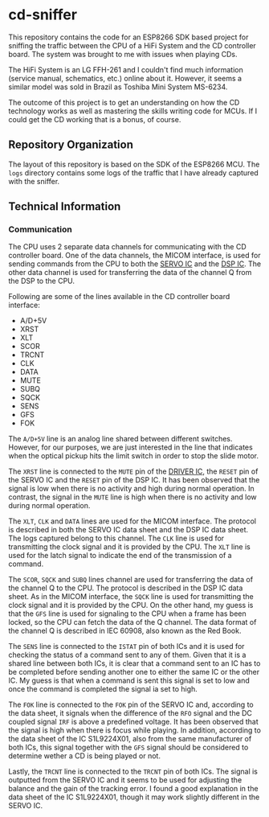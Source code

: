 # cd-sniffer

This repository contains the code for an ESP8266 SDK based project for sniffing the traffic between the CPU of a HiFi System and the CD controller board. The system was brought to me with issues when playing CDs.

The HiFi System is an LG FFH-261 and I couldn't find much information (service manual, schematics, etc.) online about it. However, it seems a similar model was sold in Brazil as Toshiba Mini System MS-6234.

The outcome of this project is to get an understanding on how the CD technology works as well as mastering the skills writing code for MCUs. If I could get the CD working that is a bonus, of course.

## Repository Organization

The layout of this repository is based on the SDK of the ESP8266 MCU. The `logs` directory contains some logs of the traffic that I have already captured with the sniffer.

## Technical Information

### Communication

The CPU uses 2 separate data channels for communicating with the CD controller board. One of the data channels, the MICOM interface, is used for sending commands from the CPU to both the [SERVO IC](docs/KB9223.PDF) and the [DSP IC](docs/KS9286B.PDF). The other data channel is used for transferring the data of the channel Q from the DSP to the CPU.

Following are some of the lines available in the CD controller board interface:

  - A/D+5V
  - XRST
  - XLT
  - SCOR
  - TRCNT
  - CLK
  - DATA
  - MUTE
  - SUBQ
  - SQCK
  - SENS
  - GFS
  - FOK

The `A/D+5V` line is an analog line shared between different switches. However, for our purposes, we are just interested in the line that indicates when the optical pickup hits the limit switch in order to stop the slide motor.

The `XRST` line is connected to the `MUTE` pin of the [DRIVER IC](docs/KA9258D.PDF), the `RESET` pin of the SERVO IC and the `RESET` pin of the DSP IC. It has been observed that the signal is low when there is no activity and high during normal operation. In contrast, the signal in the `MUTE` line is high when there is no activity and low during normal operation.

The `XLT`, `CLK` and `DATA` lines are used for the MICOM interface. The protocol is described in both the SERVO IC data sheet and the DSP IC data sheet. The logs captured belong to this channel. The `CLK` line is used for transmitting the clock signal and it is provided by the CPU. The `XLT` line is used for the latch signal to indicate the end of the transmission of a command.

The `SCOR`, `SQCK` and `SUBQ` lines channel are used for transferring the data of the channel Q to the CPU. The protocol is described in the DSP IC data sheet. As in the MICOM interface, the `SQCK` line is used for transmitting the clock signal and it is provided by the CPU. On the other hand, my guess is that the `GFS` line is used for signaling to the CPU when a frame has been locked, so the CPU can fetch the data of the Q channel. The data format of the channel Q is described in IEC 60908, also known as the Red Book.

The `SENS` line is connected to the `ISTAT` pin of both ICs and it is used for checking the status of a command sent to any of them. Given that it is a shared line between both ICs, it is clear that a command sent to an IC has to be completed before sending another one to either the same IC or the other IC. My guess is that when a command is sent this signal is set to low and once the command is completed the signal ia set to high.

The `FOK` line is connected to the `FOK` pin of the SERVO IC and, according to the data sheet, it signals when the difference of the `RFO` signal and the DC coupled signal `IRF` is above a predefined voltage. It has been observed that the signal is high when there is focus while playing. In addition, according to the data sheet of the IC S1L9224X01, also from the same manufacturer of both ICs, this signal together with the `GFS` signal should be considered to determine wether a CD is being played or not.

Lastly, the `TRCNT` line is connected to the `TRCNT` pin of both ICs. The signal is outputted from the SERVO IC and it seems to be used for adjusting the balance and the gain of the tracking error. I found a good explanation in the data sheet of the IC S1L9224X01, though it may work slightly different in the SERVO IC.
